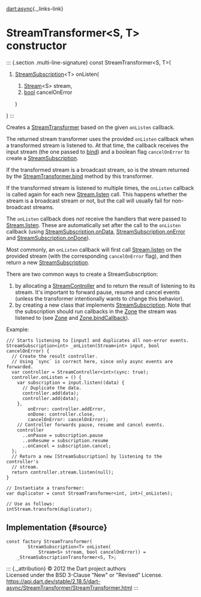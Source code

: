 [dart:async](../../dart-async/dart-async-library){._links-link}

StreamTransformer\<S, T\> constructor
=====================================

::: {.section .multi-line-signature}
const StreamTransformer\<S, T\>(

1.  [StreamSubscription](../streamsubscription-class)\<T\> onListen(
    1.  [Stream](../stream-class)\<S\> stream,
    2.  [bool](../../dart-core/bool-class) cancelOnError

    )

)
:::

Creates a [StreamTransformer](../streamtransformer-class) based on the
given `onListen` callback.

The returned stream transformer uses the provided `onListen` callback
when a transformed stream is listened to. At that time, the callback
receives the input stream (the one passed to [bind](bind)) and a boolean
flag `cancelOnError` to create a
[StreamSubscription](../streamsubscription-class).

If the transformed stream is a broadcast stream, so is the stream
returned by the [StreamTransformer.bind](bind) method by this
transformer.

If the transformed stream is listened to multiple times, the `onListen`
callback is called again for each new [Stream.listen](../stream/listen)
call. This happens whether the stream is a broadcast stream or not, but
the call will usually fail for non-broadcast streams.

The `onListen` callback does *not* receive the handlers that were passed
to [Stream.listen](../stream/listen). These are automatically set after
the call to the `onListen` callback (using
[StreamSubscription.onData](../streamsubscription/ondata),
[StreamSubscription.onError](../streamsubscription/onerror) and
[StreamSubscription.onDone](../streamsubscription/ondone)).

Most commonly, an `onListen` callback will first call
[Stream.listen](../stream/listen) on the provided stream (with the
corresponding `cancelOnError` flag), and then return a new
[StreamSubscription](../streamsubscription-class).

There are two common ways to create a StreamSubscription:

1.  by allocating a [StreamController](../streamcontroller-class) and to
    return the result of listening to its stream. It\'s important to
    forward pause, resume and cancel events (unless the transformer
    intentionally wants to change this behavior).
2.  by creating a new class that implements
    [StreamSubscription](../streamsubscription-class). Note that the
    subscription should run callbacks in the [Zone](../zone-class) the
    stream was listened to (see [Zone](../zone-class) and
    [Zone.bindCallback](../zone/bindcallback)).

Example:

``` {.language-dart data-language="dart"}
/// Starts listening to [input] and duplicates all non-error events.
StreamSubscription<int> _onListen(Stream<int> input, bool cancelOnError) {
  // Create the result controller.
  // Using `sync` is correct here, since only async events are forwarded.
  var controller = StreamController<int>(sync: true);
  controller.onListen = () {
    var subscription = input.listen((data) {
      // Duplicate the data.
      controller.add(data);
      controller.add(data);
    },
        onError: controller.addError,
        onDone: controller.close,
        cancelOnError: cancelOnError);
    // Controller forwards pause, resume and cancel events.
    controller
      ..onPause = subscription.pause
      ..onResume = subscription.resume
      ..onCancel = subscription.cancel;
  };
  // Return a new [StreamSubscription] by listening to the controller's
  // stream.
  return controller.stream.listen(null);
}

// Instantiate a transformer:
var duplicator = const StreamTransformer<int, int>(_onListen);

// Use as follows:
intStream.transform(duplicator);
```

Implementation {#source}
--------------

``` {.language-dart data-language="dart"}
const factory StreamTransformer(
        StreamSubscription<T> onListen(
            Stream<S> stream, bool cancelOnError)) =
    _StreamSubscriptionTransformer<S, T>;
```

::: {._attribution}
© 2012 the Dart project authors\
Licensed under the BSD 3-Clause \"New\" or \"Revised\" License.\
<https://api.dart.dev/stable/2.18.5/dart-async/StreamTransformer/StreamTransformer.html>
:::
